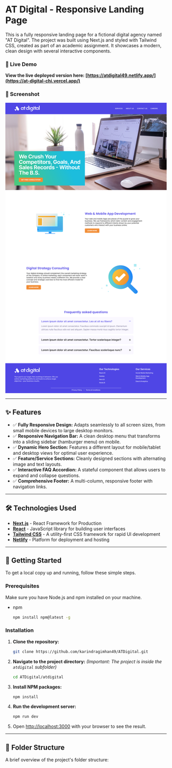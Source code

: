 # AT Digital - Responsive Landing Page

This is a fully responsive landing page for a fictional digital agency named "AT Digital". The project was built using Next.js and styled with Tailwind CSS, created as part of an academic assignment. It showcases a modern, clean design with several interactive components.

### 🔴 Live Demo

**View the live deployed version here: [https://atdigital49.netlify.app/](https://at-digital-chi.vercel.app/)** 

### 📸 Screenshot

![AT Digital Landing Page Screenshot](https://github.com/karindragimhan49/AtDigital/blob/edb012f7d84c9b93c0209f18d5077635e1b2465f/atdigital/public/home.png) 


---

## ✨ Features

-   ✅ **Fully Responsive Design:** Adapts seamlessly to all screen sizes, from small mobile devices to large desktop monitors.
-   ✅ **Responsive Navigation Bar:** A clean desktop menu that transforms into a sliding sidebar (hamburger menu) on mobile.
-   ✅ **Dynamic Hero Section:** Features a different layout for mobile/tablet and desktop views for optimal user experience.
-   ✅ **Feature/Service Sections:** Cleanly designed sections with alternating image and text layouts.
-   ✅ **Interactive FAQ Accordion:** A stateful component that allows users to expand and collapse questions.
-   ✅ **Comprehensive Footer:** A multi-column, responsive footer with navigation links.

---

## 🛠️ Technologies Used

-   **[Next.js](https://nextjs.org/)** - React Framework for Production
-   **[React](https://reactjs.org/)** - JavaScript library for building user interfaces
-   **[Tailwind CSS](https://tailwindcss.com/)** - A utility-first CSS framework for rapid UI development
-   **[Netlify](https://www.netlify.com/)** - Platform for deployment and hosting

---

## 🚀 Getting Started

To get a local copy up and running, follow these simple steps.

### Prerequisites

Make sure you have Node.js and npm installed on your machine.
-   npm
    ```sh
    npm install npm@latest -g
    ```

### Installation

1.  **Clone the repository:**
    ```sh
    git clone https://github.com/karindragimhan49/ATDigital.git
    ```
2.  **Navigate to the project directory:**
    *(Important: The project is inside the `atdigital` subfolder)*
    ```sh
    cd ATDigital/atdigital
    ```
3.  **Install NPM packages:**
    ```sh
    npm install
    ```
4.  **Run the development server:**
    ```sh
    npm run dev
    ```
5.  Open [http://localhost:3000](http://localhost:3000) with your browser to see the result.

---

## 📂 Folder Structure


A brief overview of the project's folder structure:
